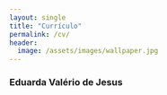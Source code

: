 ```yaml
---
layout: single
title: "Currículo"
permalink: /cv/
header:
  image: /assets/images/wallpaper.jpg
---
```


### Eduarda Valério de Jesus 

